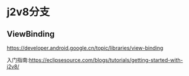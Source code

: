 # j2v8分支

## ViewBinding
https://developer.android.google.cn/topic/libraries/view-binding


入门指南:https://eclipsesource.com/blogs/tutorials/getting-started-with-j2v8/